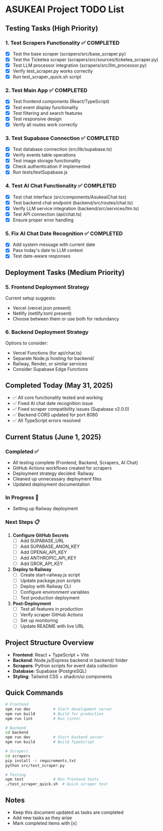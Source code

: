 # ASUKEAI Project TODO List

## Testing Tasks (High Priority)

### 1. Test Scrapers Functionality ✅ COMPLETED
- [x] Test the base scraper (scrapers/src/base_scraper.py)
- [x] Test the Ticketea scraper (scrapers/src/sources/ticketea_scraper.py)
- [x] Test LLM processor integration (scrapers/src/llm_processor.py)
- [x] Verify test_scraper.py works correctly
- [x] Run test_scraper_quick.sh script

### 2. Test Main App ✅ COMPLETED
- [x] Test frontend components (React/TypeScript)
- [x] Test event display functionality
- [x] Test filtering and search features
- [x] Test responsive design
- [x] Verify all routes work correctly

### 3. Test Supabase Connection ✅ COMPLETED
- [x] Test database connection (src/lib/supabase.ts)
- [x] Verify events table operations
- [x] Test image storage functionality
- [x] Check authentication if implemented
- [x] Run tests/testSupabase.js

### 4. Test AI Chat Functionality ✅ COMPLETED
- [x] Test chat interface (src/components/AsukeaiChat.tsx)
- [x] Test backend chat endpoint (backend/src/routes/chat.ts)
- [x] Verify LLM service integration (backend/src/services/llm.ts)
- [x] Test API connection (api/chat.ts)
- [x] Ensure proper error handling

### 5. Fix AI Chat Date Recognition ✅ COMPLETED
- [x] Add system message with current date
- [x] Pass today's date to LLM context
- [x] Test date-aware responses

## Deployment Tasks (Medium Priority)

### 5. Frontend Deployment Strategy
Current setup suggests:
- Vercel (vercel.json present)
- Netlify (netlify.toml present)
- Choose between them or use both for redundancy

### 6. Backend Deployment Strategy
Options to consider:
- Vercel Functions (for api/chat.ts)
- Separate Node.js hosting for backend/
- Railway, Render, or similar services
- Consider Supabase Edge Functions

## Completed Today (May 31, 2025)
- ✅ All core functionality tested and working
- ✅ Fixed AI chat date recognition issue
- ✅ Fixed scraper compatibility issues (Supabase v2.0.0)
- ✅ Backend CORS updated for port 8080
- ✅ All TypeScript errors resolved

## Current Status (June 1, 2025)

### Completed ✅
- All testing complete (Frontend, Backend, Scrapers, AI Chat)
- GitHub Actions workflows created for scrapers
- Deployment strategy decided: Railway
- Cleaned up unnecessary deployment files
- Updated deployment documentation

### In Progress 🔄
- Setting up Railway deployment

### Next Steps 📋

1. **Configure GitHub Secrets**
   - [ ] Add SUPABASE_URL
   - [ ] Add SUPABASE_ANON_KEY
   - [ ] Add OPENAI_API_KEY
   - [ ] Add ANTHROPIC_API_KEY
   - [ ] Add GROK_API_KEY

2. **Deploy to Railway**
   - [ ] Create start-railway.js script
   - [ ] Update package.json scripts
   - [ ] Deploy with Railway CLI
   - [ ] Configure environment variables
   - [ ] Test production deployment

3. **Post-Deployment**
   - [ ] Test all features in production
   - [ ] Verify scraper GitHub Actions
   - [ ] Set up monitoring
   - [ ] Update README with live URL

## Project Structure Overview
- **Frontend**: React + TypeScript + Vite
- **Backend**: Node.js/Express backend in backend/ folder
- **Scrapers**: Python scripts for event data collection
- **Database**: Supabase (PostgreSQL)
- **Styling**: Tailwind CSS + shadcn/ui components

## Quick Commands
```bash
# Frontend
npm run dev          # Start development server
npm run build        # Build for production
npm run lint         # Run linter

# Backend
cd backend
npm run dev          # Start backend server
npm run build        # Build TypeScript

# Scrapers
cd scrapers
pip install -r requirements.txt
python src/test_scraper.py

# Testing
npm test             # Run frontend tests
./test_scraper_quick.sh  # Quick scraper test
```

## Notes
- Keep this document updated as tasks are completed
- Add new tasks as they arise
- Mark completed items with [x]